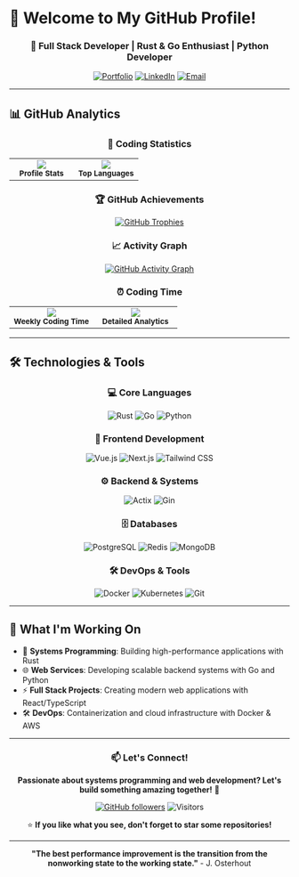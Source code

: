 # 🌟 Welcome to My GitHub Profile!

<div align="center">

### 🚀 Full Stack Developer | Rust & Go Enthusiast | Python Developer

[![Portfolio](https://img.shields.io/badge/🌐-Personal%20Portfolio-blue?style=for-the-badge)](https://your-portfolio-link.com)
[![LinkedIn](https://img.shields.io/badge/💼-LinkedIn-0077B5?style=for-the-badge)](https://linkedin.com/in/your-profile)
[![Email](https://img.shields.io/badge/📧-Contact%20Me-D14836?style=for-the-badge)](mailto:your-email@example.com)

</div>

---

## 📊 GitHub Analytics

<div align="center">

### 🎯 Coding Statistics

<table>
  <tr>
    <td align="center" width="50%">
      <img align="center" src="https://github-readme-stats.vercel.app/api/?username=onenewcode&count_private=true&show_icons=true&theme=radical&hide_border=true&bg_color=0D1117" />
      <br/>
      <sub><b>Profile Stats</b></sub>
    </td>
    <td align="center" width="50%">
      <img align="center" src="https://github-readme-stats.vercel.app/api/top-langs/?username=onenewcode&layout=compact&count_private=true&show_icons=true&theme=radical&hide_border=true&bg_color=0D1117&hide=javascript,html,css,jupyter%20notebook" />
      <br/>
      <sub><b>Top Languages</b></sub>
    </td>
  </tr>
</table>

### 🏆 GitHub Achievements

[![GitHub Trophies](https://github-profile-trophy.vercel.app/?username=onenewcode&column=7&theme=radical&no-frame=true)](https://github.com/ryo-ma/github-profile-trophy)

### 📈 Activity Graph

[![GitHub Activity Graph](https://github-readme-activity-graph.vercel.app/graph?username=onenewcode&theme=react-dark&bg_color=0D1117&hide_border=true&area=true)](https://github.com/ashutosh00710/github-readme-activity-graph)

### ⏰ Coding Time

<table>
  <tr>
    <td align="center" width="50%">
      <img align="center" src="https://github-readme-stats.vercel.app/api/wakatime?username=onenewcode&theme=radical&hide_border=true&bg_color=0D1117&langs_count=16" />
      <br/>
      <sub><b>Weekly Coding Time</b></sub>
    </td>
    <td align="center" width="50%">
      <img align="center" src="https://wakatime.com/share/@018c1b73-7a62-424e-b5e2-e8998f4d3b12/ba7309bd-a160-4904-99c8-83565abc80af.svg" />
      <br/>
      <sub><b>Detailed Analytics</b></sub>
    </td>
  </tr>
</table>

</div>

---

## 🛠️ Technologies & Tools

<div align="center">

### 💻 Core Languages
![Rust](https://img.shields.io/badge/Rust-000000?style=for-the-badge&logo=rust&logoColor=white)
![Go](https://img.shields.io/badge/Go-00ADD8?style=for-the-badge&logo=go&logoColor=white)
![Python](https://img.shields.io/badge/Python-3776AB?style=for-the-badge&logo=python&logoColor=white)


### 🎨 Frontend Development
![Vue.js](https://img.shields.io/badge/Vue.js-35495E?style=for-the-badge&logo=vue.js&logoColor=4FC08D)
![Next.js](https://img.shields.io/badge/Next.js-000000?style=for-the-badge&logo=next.js&logoColor=white)
![Tailwind CSS](https://img.shields.io/badge/Tailwind_CSS-38B2AC?style=for-the-badge&logo=tailwind-css&logoColor=white)

### ⚙️ Backend & Systems
![Actix](https://img.shields.io/badge/Actix-000000?style=for-the-badge&logo=rust&logoColor=white)
![Gin](https://img.shields.io/badge/Gin-00ADD8?style=for-the-badge&logo=go&logoColor=white)


### 🗄️ Databases
![PostgreSQL](https://img.shields.io/badge/PostgreSQL-316192?style=for-the-badge&logo=postgresql&logoColor=white)
![Redis](https://img.shields.io/badge/Redis-DC382D?style=for-the-badge&logo=redis&logoColor=white)
![MongoDB](https://img.shields.io/badge/MongoDB-4EA94B?style=for-the-badge&logo=mongodb&logoColor=white)

### 🛠️ DevOps & Tools
![Docker](https://img.shields.io/badge/Docker-2CA5E0?style=for-the-badge&logo=docker&logoColor=white)
![Kubernetes](https://img.shields.io/badge/Kubernetes-326CE5?style=for-the-badge&logo=kubernetes&logoColor=white)
![Git](https://img.shields.io/badge/Git-F05032?style=for-the-badge&logo=git&logoColor=white)

</div>

---

## 🚀 What I'm Working On

- 🔭 **Systems Programming**: Building high-performance applications with Rust
- 🌐 **Web Services**: Developing scalable backend systems with Go and Python
- ⚡ **Full Stack Projects**: Creating modern web applications with React/TypeScript
- 🛠️ **DevOps**: Containerization and cloud infrastructure with Docker & AWS

---

<div align="center">

### 📫 Let's Connect!
**Passionate about systems programming and web development? Let's build something amazing together!** 👋

[![GitHub followers](https://img.shields.io/github/followers/onenewcode?label=Follow&style=social)](https://github.com/onenewcode)
![Visitors](https://komarev.com/ghpvc/?username=onenewcode&color=blueviolet&style=flat-square)

⭐ **If you like what you see, don't forget to star some repositories!**

</div>

---

<div align="center">

**"The best performance improvement is the transition from the nonworking state to the working state."** - J. Osterhout

</div>
